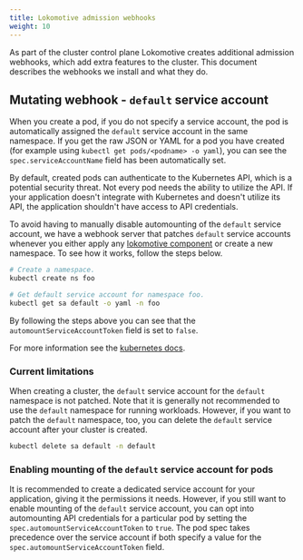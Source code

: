 ```yaml
---
title: Lokomotive admission webhooks
weight: 10
---
```


As part of the cluster control plane Lokomotive creates additional admission webhooks, which add extra features to the cluster. This document describes the webhooks we install and what they do.

## Mutating webhook - `default` service account

When you create a pod, if you do not specify a service account, the pod is automatically assigned the `default` service account in the same namespace. If you get the raw JSON or YAML for a pod you have created (for example using `kubectl get pods/<podname> -o yaml`), you can see the `spec.serviceAccountName` field has been automatically set.

By default, created pods can authenticate to the Kubernetes API, which is a potential security threat. Not every pod needs the ability to utilize the API. If your application doesn't integrate with Kubernetes and doesn't utilize its API, the application shouldn't have access to API credentials.

To avoid having to manually disable automounting of the `default` service account, we have a webhook server that patches `default` service accounts whenever you either apply any [lokomotive component](../components) or create a new namespace. To see how it works, follow the steps below.

```bash
# Create a namespace.
kubectl create ns foo

# Get default service account for namespace foo.
kubectl get sa default -o yaml -n foo
```

By following the steps above you can see that the `automountServiceAccountToken` field is set to `false`.

For more information see the [kubernetes docs](https://kubernetes.io/docs/tasks/configure-pod-container/configure-service-account/).

### Current limitations

When creating a cluster, the `default` service account for the `default` namespace is not patched. Note that it is generally not recommended to use the `default` namespace for running workloads. However, if you want to patch the `default` namespace, too, you can delete the `default` service account after your cluster is created.

```bash
kubectl delete sa default -n default
```

### Enabling mounting of the `default` service account for pods

It is recommended to create a dedicated service account for your application, giving it the permissions it needs. However, if you still want to enable mounting of the `default` service account, you can opt into automounting API credentials for a particular pod by setting the `spec.automountServiceAccountToken` to `true`. The pod spec takes precedence over the service account if both specify a value for the `spec.automountServiceAccountToken` field.
